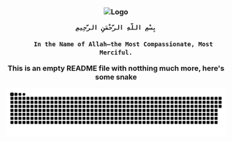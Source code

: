 <h3 align="center">
	<img src="https://raw.githubusercontent.com/mustafakhalaf-git/mustafakhalaf-git/main/Bismillah2.png" width="300" alt="Logo"/></br>
	
	بِسْمِ اللَّهِ الرَّحْمَنِ الرَّحِيمِ
		
		In the Name of Allah—the Most Compassionate, Most Merciful.

This is an empty README file with notthing much more, here's some snake

<img src="snake.svg">
</h3>
